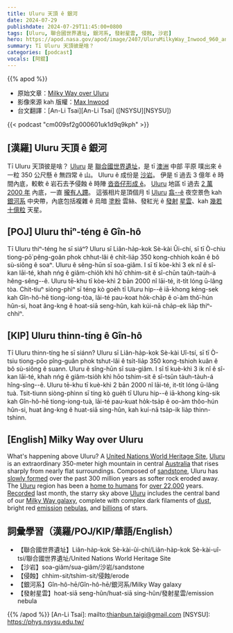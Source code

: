 ```yaml
---
title: Uluru 天頂 ê 銀河
date: 2024-07-29
publishdate: 2024-07-29T11:45:00+0800
tags: [Uluru, 聯合國世界遺址, 銀河系, 發射星雲, 侵蝕, 沙岩]
hero: https://apod.nasa.gov/apod/image/2407/UluruMilkyWay_Inwood_960_annotated.jpg
summary: Tī Uluru 天頂彼是啥？
categories: [podcast]
vocals: [阿錕]
---
```


{{% apod %}}

- 原始文章：[Milky Way over Uluru](https://apod.nasa.gov/apod/ap240729.html)
- 影像來源 kah 版權：[Max Inwood](https://www.instagram.com/max.nti/)
- 台文翻譯：[An-Li Tsai][An-Li Tsai] ([NSYSU][NSYSU])

{{< podcast "cm009sf2g000601uk1d9q9kph" >}}

## [漢羅] Uluru 天頂 ê 銀河
Tī Uluru 天頂彼是啥？
[Uluru][Uluru 1] 是 [聯合國世界遺址][United Nations World Heritage Site]，是 tī [澳洲][Australia] 中部 平原 噗出來 ê 一粒 350 公尺懸 ê 無四常 ê 山。
Uluru ê 成份是 [沙岩][sandstone]。
伊是 tī 過去 3 億年 ê 時間內底，較軟 ê 岩石去予侵蝕 ê 時陣 [沓沓仔形成 ê][slowly formed]。
[Uluru][Uluru 2] 地區 tī 過去 [2 萬 2000 年][over 22,000] 內底，一直 [攏有人蹛][home to humans]。
這張相片是頂個月 tī [Uluru][Uluru 3] [翕--ê][Recorded] 夜空景色 kah [銀河系][Milky Way galaxy] 中央帶，內底包括複雜 ê 烏暗 [塗粉][dust] 雲絲、發紅光 ê [發射][emission] [星雲][nebulas]、kah [幾若十億粒][billions] 天星。

## [POJ] Uluru thiⁿ-téng ê Gîn-hô
Tī Uluru thiⁿ-téng he sī siáⁿ?
Uluru sī Liân-ha̍p-kok Sè-kài Ûi-chí, sī tī Ò-chiu tiong-pō͘ pêng-goân phok chhut-lâi ê chi̍t-lia̍p 350 kong-chhioh koân ê bô sù-siông ê soaⁿ.
Uluru ê sêng-hūn sī soa-giâm.
I sī tī kòe-khì 3 ek nî ê sî-kan lāi-té, khah nńg ê giâm-chio̍h khì hō͘ chhim-sit ê sî-chūn tau̍h-tau̍h-á hêng-sêng--ê.
Uluru tē-khu tī kòe-khì 2 bān 2000 nî lāi-té, it-ti̍t lóng ū-lâng tòa.
Chit-tiuⁿ siòng-phìⁿ sī téng kò goe̍h tī Uluru hip--ê iā-khong kéng-sek kah Gîn-hô-hē tiong-iong-tòa, lāi-té pau-koat ho̍k-cha̍p ê o͘-àm thô͘-hún hûn-si, hoat âng-kng ê hoat-siā seng-hûn, kah kúi-nā cha̍p-ek lia̍p thiⁿ-chhiⁿ.

## [KIP] Uluru thinn-tíng ê Gîn-hô
Tī Uluru thinn-tíng he sī siánn?
Uluru sī Liân-ha̍p-kok Sè-kài Uî-tsí, sī tī Ò-tsiu tiong-pōo pîng-guân phok tshut-lâi ê tsi̍t-lia̍p 350 kong-tshioh kuân ê bô sù-siông ê suann.
Uluru ê sîng-hūn sī sua-giâm.
I sī tī kuè-khì 3 ik nî ê sî-kan lāi-té, khah nńg ê giâm-tsio̍h khì hōo tshim-sit ê sî-tsūn ta̍uh-ta̍uh-á hîng-sîng--ê.
Uluru tē-khu tī kuè-khì 2 bān 2000 nî lāi-té, it-ti̍t lóng ū-lâng tuà.
Tsit-tiunn siòng-phìnn sī tíng kò gue̍h tī Uluru hip--ê iā-khong kíng-sik kah Gîn-hô-hē tiong-iong-tuà, lāi-té pau-kuat ho̍k-tsa̍p ê oo-àm thôo-hún hûn-si, huat âng-kng ê huat-siā sing-hûn, kah kuí-nā tsa̍p-ik lia̍p thinn-tshinn.

## [English] Milky Way over Uluru
What's happening above Uluru?
A [United Nations World Heritage Site][United Nations World Heritage Site], [Uluru][Uluru 1] is an extraordinary 350-meter high mountain in central [Australia][Australia] that rises sharply from nearly flat surroundings.
Composed of [sandstone][sandstone], Uluru has [slowly formed][slowly formed] over the past 300 million years as softer rock eroded away.
The [Uluru][Uluru 2] region has been a [home to humans][home to humans] for [over 22,000][over 22,000] years.
[Recorded][Recorded] last month, the starry sky above [Uluru][Uluru 3] includes the central band of our [Milky Way galaxy][Milky Way galaxy], complete with complex dark filaments of [dust][dust], bright red [emission][emission] [nebulas][nebulas], and [billions] of stars.

## 詞彙學習（漢羅/POJ/KIP/華語/English）
- 【聯合國世界遺址】Liân-ha̍p-kok Sè-kài-ûi-chí/Liân-ha̍p-kok Sè-kài-uî-tsí/聯合國世界遺址/United Nations World Heritage Site
- 【沙岩】soa-giâm/sua-giâm/沙岩/sandstone
- 【侵蝕】chhim-sit/tshim-sit/侵蝕/erode
- 【銀河系】Gîn-hô-hē/Gîn-hô-hē/銀河系/Milky Way galaxy
- 【發射星雲】hoat-siā seng-hûn/huat-siā sing-hûn/發射星雲/emission nebula

{{% /apod %}}
[An-Li Tsai]: mailto:thianbun.taigi@gmail.com
[NSYSU]: https://phys.nsysu.edu.tw/

[copyright]: https://apod.nasa.gov/apod/fap/lib/about_apod.html#srapply
[License3]: https://creativecommons.org/licenses/by/3.0/
[License2]:https://creativecommons.org/licenses/by-nc-nd/2.0/

[United Nations World Heritage Site]:https://whc.unesco.org/en/list/
[Uluru 1]:https://en.wikipedia.org/wiki/Uluru
[Australia]:https://en.wikipedia.org/wiki/Australia
[sandstone]:https://en.wikipedia.org/wiki/Arkose
[slowly formed]:https://parksaustralia.gov.au/uluru/discover/nature/geology/
[Uluru 2]:https://apod.nasa.gov/apod/ap150730.html
[home to humans]:https://ulurutoursaustralia.com.au/blog/the-significance-of-uluru-to-australian-indigenous-culture/
[over 22,000]:https://northernterritory.com/uluru-and-surrounds/destinations/kata-tjuta-the-olgas
[Recorded]:https://www.instagram.com/p/C87AnVopYM4/
[Uluru 3]:https://youtu.be/xUADPqYbnvI
[Milky Way galaxy]:https://science.nasa.gov/resource/the-milky-way-galaxy/
[dust]:https://astronomy.swin.edu.au/cosmos/D/Dust+Grain
[emission]:https://apod.nasa.gov/apod/ap181112.html
[nebulas]:https://apod.nasa.gov/apod/ap230515.html
[billions]:https://media.istockphoto.com/id/924327272/photo/gray-kitten-on-black-background.jpg?s=612x612&w=0&k=20&c=uW_WOoIvPX-fwSDLaI2jPemyWNtbKtF64xdd41fDdHg=
